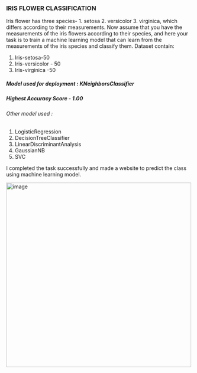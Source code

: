 ### IRIS FLOWER CLASSIFICATION
Iris flower has three species- 1. setosa 2. versicolor 3. virginica, which differs according to their measurements. 
Now assume that you have the measurements of the iris flowers according to their species, and here your task is to train a machine learning model that can learn from the measurements of the iris species and classify them.
Dataset contain:
1. Iris-setosa-50
2. Iris-versicolor - 50
3. Iris-virginica -50
   
##### Model used for deployment : KNeighborsClassifier

##### Highest Accuracy Score - 1.00

###### Other model used :
1. LogisticRegression
2. DecisionTreeClassifier
3. LinearDiscriminantAnalysis
4. GaussianNB
5. SVC
   
I completed the task successfully and made a website to predict the class using machine learning model.

<img width="500" alt="image" src="https://github.com/SUDIPA9002/CBTCIP/assets/87785141/5f7f829a-1096-4815-91fe-5c2a1b079da8">
